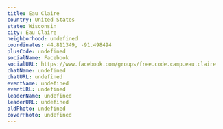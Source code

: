 ```yaml
---
title: Eau Claire
country: United States
state: Wisconsin
city: Eau Claire
neighborhood: undefined
coordinates: 44.811349, -91.498494
plusCode: undefined
socialName: Facebook
socialURL: https://www.facebook.com/groups/free.code.camp.eau.claire
chatName: undefined
chatURL: undefined
eventName: undefined
eventURL: undefined
leaderName: undefined
leaderURL: undefined
oldPhoto: undefined
coverPhoto: undefined
---
```

